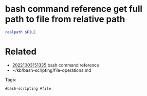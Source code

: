 # bash command reference get full path to file from relative path
```bash
realpath $FILE
```

# Related

- [20221003151335](/zet/20221003151335/README.md) bash command reference
- ~/kb/bash-scripting/file-operations.md

Tags:

    #bash-scripting #file 
